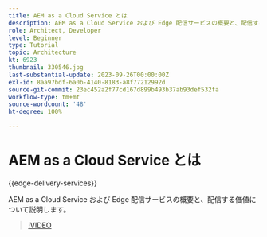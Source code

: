 ```yaml
---
title: AEM as a Cloud Service とは
description: AEM as a Cloud Service および Edge 配信サービスの概要と、配信する価値について説明します。
role: Architect, Developer
level: Beginner
type: Tutorial
topic: Architecture
kt: 6923
thumbnail: 330546.jpg
last-substantial-update: 2023-09-26T00:00:00Z
exl-id: 8aa97bdf-6a0b-4140-8183-a8f77212992d
source-git-commit: 23ec452a2f77cd167d899b493b37ab93def532fa
workflow-type: tm+mt
source-wordcount: '48'
ht-degree: 100%

---
```


# AEM as a Cloud Service とは

{{edge-delivery-services}}

AEM as a Cloud Service および Edge 配信サービスの概要と、配信する価値について説明します。

>[!VIDEO](https://video.tv.adobe.com/v/330546?quality=12&learn=on)
